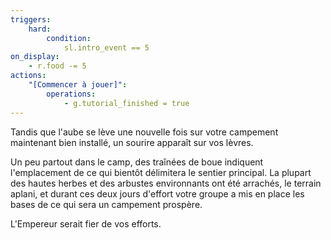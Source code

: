 ```yaml
---
triggers:
    hard:
        condition:
            sl.intro_event == 5
on_display:
    - r.food -= 5
actions:
    "[Commencer à jouer]":
        operations:
            - g.tutorial_finished = true
---
```


Tandis que l'aube se lève une nouvelle fois sur votre campement maintenant bien installé, un sourire apparaît sur vos lèvres.

Un peu partout dans le camp, des traînées de boue indiquent l'emplacement de ce qui bientôt délimitera le sentier principal. La plupart des hautes herbes et des arbustes environnants ont été arrachés, le terrain aplani, et durant ces deux jours d'effort votre groupe a mis en place les bases de ce qui sera un campement prospère.

L'Empereur serait fier de vos efforts.
